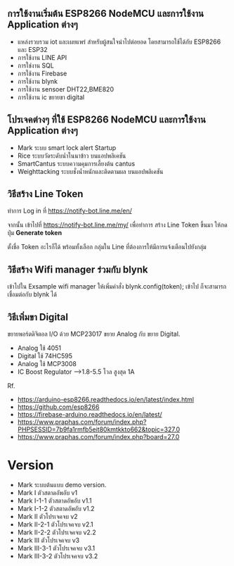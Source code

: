 การใช้งานเริ่มต้น ESP8266 NodeMCU และการใช้งาน Application ต่างๆ
---------------------------------------------
- แหล่งรวบรวม iot และเผยแพร่ สำหรับผู้สนใจนำไปต่อยอด โดยสามารถใช้ได้กับ ESP8266 และ ESP32    
- การใช้งาน LINE API 
- การใช่งาน SQL 
- การใช้งาน Firebase 
- การใช้งาน blynk
- การใช้งาน sensoer DHT22,BME820
- การใช้งาน ic ขยายขา digital

โปรเจคต่างๆ ที่ใช้ ESP8266 NodeMCU และการใช้งาน Application ต่างๆ
---------------------------------------------
- Mark ระบบ smart lock alert Startup
- Rice ระบบวัดระดับน่ำในนาข้าว บนแอปพลิเคชัน
- SmartCantus ระบบความคุมการเลี้ยงต้น cantus
- Weighttacking ระบบชั่งน้ำหนักและติดตามผล บนแอปพลิเคชัน

วิธีสร้าง Line Token
---------------------------------------------
ทำการ Log in ที่ https://notify-bot.line.me/en/

จากนั้น เข้าไปที่ https://notify-bot.line.me/my/  เพื่อทำการ สร้าง Line Token ขึ้นมา
ให้กดปุ่ม **Generate token**

ตั้งชื่อ Token อะไรก็ได้
พร้อมทั้งเลือก กลุ่มใน Line ที่ต้องการให้มีการแจ้งเตือนไปยังกลุ่ม

วิธีสร้าง Wifi manager ร่วมกับ blynk
---------------------------------------------
เข้าไปใน Exsample wifi manager 
ให้เพิ่มคำสั่ง blynk.config(token); เข้าไป ก็จะสามารถเชื่อมต่อกับ blynk ได้

วิธีเพิ่มขา Digital
---------------------------------------------
ขยายพอร์ตดิจิตอล I/O ด้วย MCP23017
ขยาย Analog กับ ขยาย Digital.
- Analog ใช้ 4051
- Digital ใช้ 74HC595
- Analog ใช้ MCP3008
- IC Boost Regulator -->1.8-5.5 โวล สูงสุด 1A 

Rf.
- https://arduino-esp8266.readthedocs.io/en/latest/index.html
- https://github.com/esp8266
- https://firebase-arduino.readthedocs.io/en/latest/
- https://www.praphas.com/forum/index.php?PHPSESSID=7b9fa1rmfb5eit80kmtkkto662&topic=327.0
- https://www.praphas.com/forum/index.php?board=27.0

Version
=========
- Mark  ระบบต้นแบบ demo version.
- Mark I ตัวสตาดอัพอับ v1
- Mark I-1-1 ตัวสตาดอัพอับ v1.1
- Mark I-1-2 ตัวสตาดอัพอับ v1.2
- Mark II ตัวโปรเจคจบ v2
- Mark II-2-1 ตัวโปรเจคจบ v2.1
- Mark II-2-2 ตัวโปรเจคจบ v2.2
- Mark III ตัวโปรเจคจบ v3
- Mark III-3-1 ตัวโปรเจคจบ v3.1
- Mark III-3-2 ตัวโปรเจคจบ v3.2


